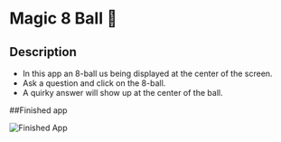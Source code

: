 # Magic 8 Ball 🎱

## Description

- In this app an 8-ball us being displayed at the center of the screen.
- Ask a question and click on the 8-ball.
- A quirky answer will show up at the center of the ball.

##Finished app

![Finished App](https://github.com/londonappbrewery/Images/blob/master/8-ball-flutter-gif.gif)


